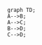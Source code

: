 ﻿---
Title: "Mermaid: Advanced Diagrams"
Abstract: >
  Mermaid is a popular diagramming language.
Thumbnail: "images/thumbnail.png"
Published: "2025-01-26"
Authors:
  - "Roland Bürgi"
Tags:
  - "Conceptual"
---

```mermaid
    graph TD;
    A-->B;
    A-->C;
    B-->D;
    C-->D;
```